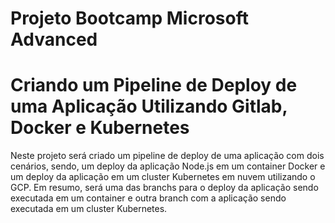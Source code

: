 # Projeto Bootcamp Microsoft Advanced
# Criando um Pipeline de Deploy de uma Aplicação Utilizando Gitlab, Docker e Kubernetes
 Neste projeto será criado um pipeline de deploy de uma aplicação com dois cenários, sendo, 
 um deploy da aplicação Node.js em um container Docker e um deploy da aplicação em um cluster Kubernetes em nuvem utilizando o GCP. 
 Em resumo, será uma das branchs para o deploy da aplicação sendo executada em um container e outra branch com a aplicação sendo executada em um cluster Kubernetes.
